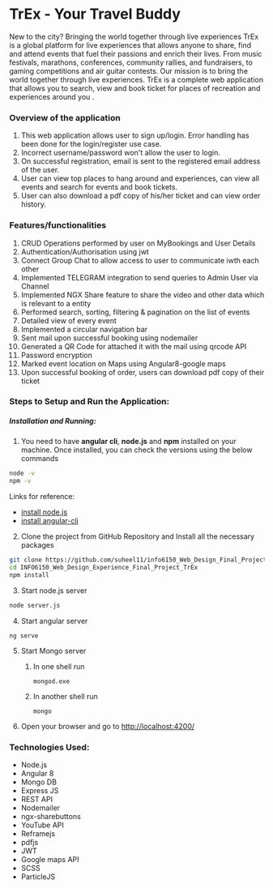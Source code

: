 # TrEx - Your Travel Buddy

New to the city?
Bringing the world together through live experiences
TrEx is a global platform for live experiences that allows anyone to share, find and attend events that fuel their passions and enrich their lives.
From music festivals, marathons, conferences, community rallies, and fundraisers, to gaming competitions and air guitar contests. 
Our mission is to bring the world together through live experiences.
TrEx is a complete web application that allows you to search, view and book ticket for places of recreation and experiences around you .

### Overview of the application
1. This web application allows user to sign up/login. Error handling has been done for the login/register use case.
2. Incorrect username/password won't allow the user to login.
3. On successful registration, email is sent to the registered email address of the user.
4. User can view top places to hang around and experiences, can view all events and search for events and book tickets.
5. User can also download a pdf copy of his/her ticket and can view order history.

### Features/functionalities
1. CRUD Operations performed by user on MyBookings and User Details
2. Authentication/Authorisation using jwt
3. Connect Group Chat to allow access to user to communicate iwth each other
4. Implemented TELEGRAM integration to send queries to Admin User via Channel
5. Implemented NGX Share feature to share the video and other data which is relevant to a entity
6. Performed search, sorting, filtering & pagination on the list of events
7. Detailed view of every event
8. Implemented a circular navigation bar
9. Sent mail upon successful booking using nodemailer
10. Generated a QR Code for attached it with the mail using qrcode API
11. Password encryption
12. Marked event location on Maps using Angular8-google maps
13. Upon successful booking of order, users can download pdf copy of their ticket

### Steps to Setup and Run the Application:
##### Installation and Running:
1. You need to have **angular cli**, **node.js** and **npm** installed on your machine. Once installed, you can check the versions using the below commands

```sh
node -v
npm -v
```
Links for reference:
* [install node.js](https://nodejs.org/en/download/)
* [install angular-cli](https://github.com/angular/angular-cli)

2. Clone the project from GitHub Repository and Install all the necessary packages
```sh
git clone https://github.com/suheel11/info6150_Web_Design_Final_Project.git
cd INFO6150_Web_Design_Experience_Final_Project_TrEx
npm install
```
3. Start node.js server
```sh
node server.js
```

4. Start angular server
```
ng serve
```

5. Start Mongo server
    1. In one shell run
        ```
        mongod.exe
        ```
    2. In another shell run
        ```
        mongo
        ```

6. Open your browser and go to [http://localhost:4200/](http://localhost:4200/)

### Technologies Used:
* Node.js
* Angular 8
* Mongo DB
* Express JS
* REST API
* Nodemailer
* ngx-sharebuttons
* YouTube API
* Reframejs
* pdfjs
* JWT
* Google maps API
* SCSS
* ParticleJS
